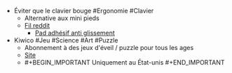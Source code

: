 - Éviter que le clavier bouge #Ergonomie #Clavier
	- Alternative aux mini pieds
	- [Fil reddit](https://www.reddit.com/r/ErgoMechKeyboards/comments/118nwos/preventing_sliding_keyboards_with_weights_or/)
		- [Pad adhésif anti glissement](https://www.amazon.com/ROOS-Self-Stick-Anti-Skid-Furniture-Protectors/dp/B01K7JFXAA)
- Kiwico #Jeu #Science #Art #Puzzle
	- Abonnement à des jeux d'éveil / puzzle pour tous les ages
	- [Site](https://www.kiwico.com/)
	- #+BEGIN_IMPORTANT
	  Uniquement au État-unis
	  #+END_IMPORTANT